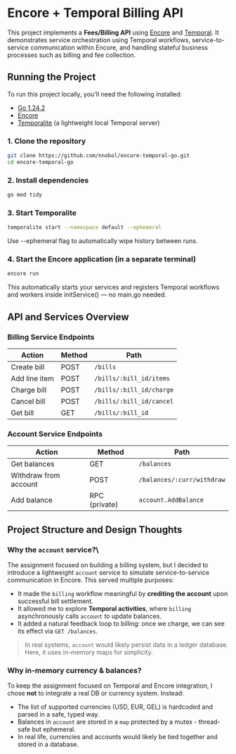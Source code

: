 # Encore + Temporal Billing API

This project implements a **Fees/Billing API** using [Encore](https://encore.dev) and [Temporal](https://temporal.io). It demonstrates service orchestration using Temporal workflows, service-to-service communication within Encore, and handling stateful business processes such as billing and fee collection.

## Running the Project

To run this project locally, you'll need the following installed:

- [Go 1.24.2](https://go.dev/dl/)
- [Encore](https://encore.dev/)
- [Temporalite](https://github.com/temporalio/temporalite) (a lightweight local Temporal server)

### 1. Clone the repository

```bash
git clone https://github.com/nnobol/encore-temporal-go.git
cd encore-temporal-go
```

### 2. Install dependencies

```bash
go mod tidy
```

### 3. Start Temporalite

```bash
temporalite start --namespace default --ephemeral
```
Use --ephemeral flag to automatically wipe history between runs.

### 4. Start the Encore application (in a separate terminal)

```bash
encore run
```
This automatically starts your services and registers Temporal workflows and workers inside initService() — no main.go needed.

## API and Services Overview

### Billing Service Endpoints

| Action           | Method | Path                       |
|------------------|--------|----------------------------|
| Create bill      | POST   | `/bills`                   |
| Add line item    | POST   | `/bills/:bill_id/items`    |
| Charge bill      | POST   | `/bills/:bill_id/charge`   |
| Cancel bill      | POST   | `/bills/:bill_id/cancel`   |
| Get bill         | GET    | `/bills/:bill_id`          |

### Account Service Endpoints

| Action               | Method        | Path                          |
|----------------------|---------------|-------------------------------|
| Get balances         | GET           | `/balances`                   |
| Withdraw from account| POST          | `/balances/:curr/withdraw`    |
| Add balance          | RPC (private) | `account.AddBalance`          |

## Project Structure and Design Thoughts

### Why the `account` service?\

The assignment focused on building a billing system, but I decided to introduce a lightweight `account` service to simulate service-to-service communication in Encore. This served multiple purposes:

- It made the `billing` workflow meaningful by **crediting the account** upon successful bill settlement.
- It allowed me to explore **Temporal activities**, where `billing` asynchronously calls `account` to update balances.
- It added a natural feedback loop to billing: once we charge, we can see its effect via `GET /balances`.

> In real systems, `account` would likely persist data in a ledger database. Here, it uses in-memory maps for simplicity.

### Why in-memory currency & balances?

To keep the assignment focused on Temporal and Encore integration, I chose **not** to integrate a real DB or currency system. Instead:

- The list of supported currencies (USD, EUR, GEL) is hardcoded and parsed in a safe, typed way.
- Balances in `account` are stored in a `map` protected by a mutex - thread-safe but ephemeral.
- In real life, currencies and accounts would likely be tied together and stored in a database.
